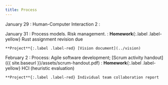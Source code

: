 ```yaml
---
title: Process
---
```


January 29
: Human-Computer Interaction 2
  : 

January 31
: Process models. Risk management.
  : **Homework**{:.label .label-yellow} Rust assignment revision due    
    
    **Project**{:.label .label-red} [Vision document](../vision)

February 2
: Process: Agile software development; [Scrum activity handout]({{ site.baseurl }}/assets/scrum-handout.pdf)
  : **Homework**{:.label .label-yellow} HCI (heuristic evaluation)

    **Project**{:.label .label-red} Individual team collaboration report



